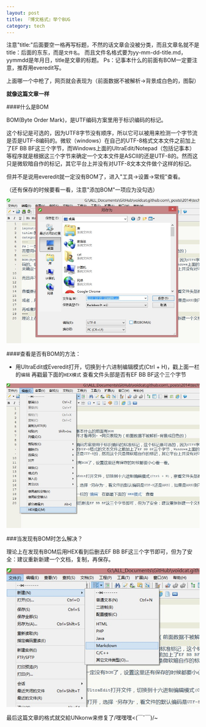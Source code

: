 ```yaml
---
layout: post
title: 『博文格式』举个BUG
category: tech
---
```


注意"title:"后面要空一格再写标题，不然的话文章会没被分类，而且文章名就不是title：后面的东东，而是`文件名`。
而且文件名格式要为yy-mm-dd-title.md，yymmdd是年月日，title是文章的标题。
Ps：记事本什么的前面有BOM一定要注意，推荐用everedit写。

上面哪一个中枪了，网页就会表现为（前面数据不被解析->背景成白色的，图裂）

**就像这篇文章一样**


####什么是BOM

BOM(Byte Order Mark)，是UTF编码方案里用于标识编码的标记。

这个标记是可选的，因为UTF8字节没有顺序，所以它可以被用来检测一个字节流是否是UTF-8编码的。微软（windows）在自己的UTF-8格式文本文件之前加上了EF BB BF这三个字节，而Windows上面的UltraEdit/Notepad（包括记事本）等程序就是根据这三个字节来确定一个文本文件是ASCII的还是UTF-8的。然而这只是微软暗自作的标记，其它平台上并没有对UTF-8文本文件做个这样的标记。

但并不是说用everedit就一定没有BOM了，进入"工具->设置->常规"查看。

（还有保存的时候要看一看，注意"添加BOM"一项应为没勾选）

<img class="cover" src="/images/2014/10/tech/2014-1005112921383.jpg" />

####查看是否有BOM的方法：

- 用UltraEdit或Everedit打开，切换到十六进制编辑模式(Ctrl + H)，戳上面一栏的`编辑` 再戳最下面的`HEX模式` 查看文件头部是否有EF BB BF这个三个字节

<img class="cover" src="/images/2014/10/tech/2014-1005112850773.jpg" />

###当发现有BOM时怎么解决？

理论上在发现有BOM后用HEX看到后删去EF BB BF这三个字节即可，但为了安全：建议重新新建一个文档，复制，再保存。

<img class="cover" src="/images/2014/10/tech/2014-1005112834587.jpg" />

最后这篇文章的格式就交給UNkonw来修复了/嘿嘿嘿<(￣ˇ￣)/~